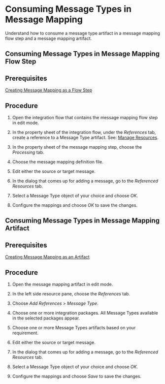 <!-- loio34f6345df88247acb4c63e20c1e7d7e2 -->

# Consuming Message Types in Message Mapping

Understand how to consume a message type artifact in a message mapping flow step and a message mapping artifact.

<a name="task_flg_lqb_pxb"/>

<!-- task\_flg\_lqb\_pxb -->

## Consuming Message Types in Message Mapping Flow Step



<a name="task_flg_lqb_pxb__prereq_myf_hrv_pxb"/>

## Prerequisites

[Creating Message Mapping as a Flow Step](creating-message-mapping-as-a-flow-step-3d5cb7f.md)



<a name="task_flg_lqb_pxb__steps_a2m_nqb_pxb"/>

## Procedure

1.  Open the integration flow that contains the message mapping flow step in edit mode.

2.  In the property sheet of the integration flow, under the *References* tab, create a reference to a Message Type artifact. See: [Manage Resources](manage-resources-b5968b2.md).

3.  In the property sheet of the message mapping step, choose the *Processing* tab.

4.  Choose the message mapping definition file.

5.  Edit either the source or target message.

6.  In the dialog that comes up for adding a message, go to the *Referenced Resources* tab.

7.  Select a Message Type object of your choice and choose *OK*.

8.  Configure the mappings and choose *OK* to save the changes.


<a name="task_oqt_4qb_pxb"/>

<!-- task\_oqt\_4qb\_pxb -->

## Consuming Message Types in Message Mapping Artifact



<a name="task_oqt_4qb_pxb__prereq_tz3_dtv_pxb"/>

## Prerequisites

[Creating Message Mapping as an Artifact](creating-message-mapping-as-an-artifact-1d52a7b.md)



<a name="task_oqt_4qb_pxb__steps_pqt_4qb_pxb"/>

## Procedure

1.  Open the message mapping artifact in edit mode.

2.  In the left side resource pane, choose the *References* tab.

3.  Choose *Add References* \> *Message Type*.

4.  Choose one or more integration packages. All Message Types available in the selected packages appear.

5.  Choose one or more Message Types artifacts based on your requirement.

6.  Edit either the source or target message.

7.  In the dialog that comes up for adding a message, go to the *Referenced Resources* tab.

8.  Select a Message Type object of your choice and choose *OK*.

9.  Configure the mappings and choose *Save* to save the changes.


